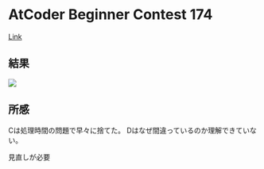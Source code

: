 AtCoder Beginner Contest 174
===

[Link](https://atcoder.jp/contests/abc174)

## 結果

![](https://atcoder.jp/users/dobuzora/history/share/abc174)

## 所感

Cは処理時間の問題で早々に捨てた。
Dはなぜ間違っているのか理解できていない。

見直しが必要
